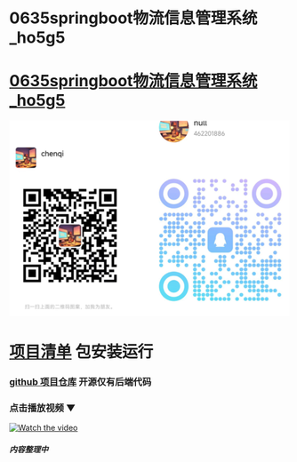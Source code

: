 # 0635springboot物流信息管理系统_ho5g5


# [0635springboot物流信息管理系统_ho5g5](https://github.com/GraduationProject-springboot/0635springboot)

![picture](https://raw.githubusercontent.com/GraduationProject-springboot/.github/main/img/wx.png)

# [项目清单](https://chenqi1990.site) 包安装运行

### [github 项目仓库](https://github.com/GraduationProject-springboot/allSpringbootProjects) 开源仅有后端代码

### 点击播放视频 ▼
[![Watch the video](https://i.sstatic.net/Vp2cE.png)](https://www.bilibili.com/video/BV1eMbYemE1U?p=131)


#####   内容整理中  











